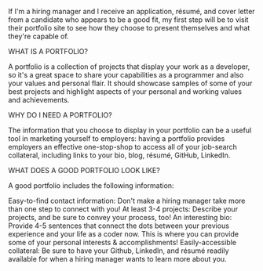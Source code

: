 If I'm a hiring manager and I receive an application, résumé, and cover letter from a candidate who appears to be a good fit, my first step will be to visit their portfolio site to see how they choose to present themselves and what they're capable of.



WHAT IS A PORTFOLIO?


A portfolio is a collection of projects that display your work as a developer, so it's a great space to share your capabilities as a programmer and also your values and personal flair. It should showcase samples of some of your best projects and highlight aspects of your personal and working values and achievements.



WHY DO I NEED A PORTFOLIO?


The information that you choose to display in your portfolio can be a useful tool in marketing yourself to employers: having a portfolio provides employers an effective one-stop-shop to access all of your job-search collateral, including links to your bio, blog, résumé, GitHub, LinkedIn.



WHAT DOES A GOOD PORTFOLIO LOOK LIKE?


A good portfolio includes the following information:



Easy-to-find contact information: Don't make a hiring manager take more than one step to connect with you!
At least 3-4 projects: Describe your projects, and be sure to convey your process, too!
An interesting bio: Provide 4-5 sentences that connect the dots between your previous experience and your life as a coder now. This is where you can provide some of your personal interests & accomplishments!
Easily-accessible collateral: Be sure to have your Github, LinkedIn, and résumé readily available for when a hiring manager wants to learn more about you.

